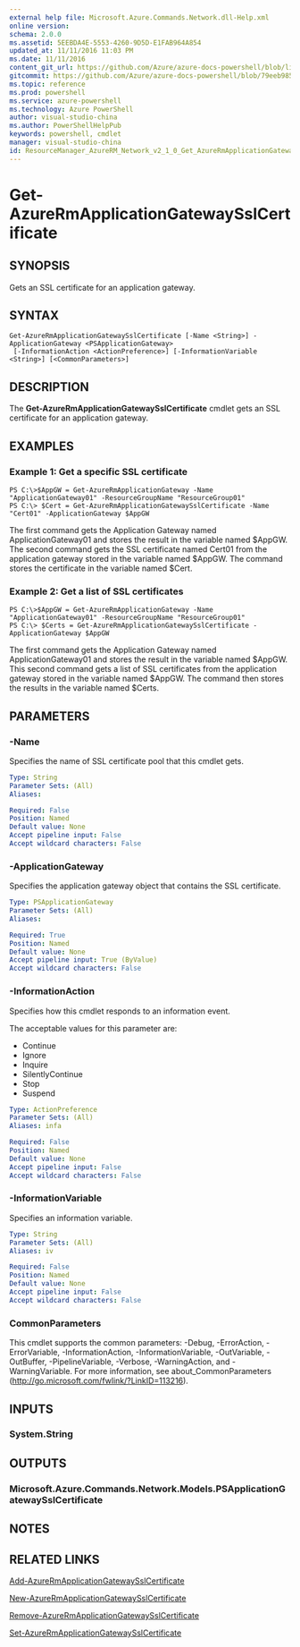```yaml
---
external help file: Microsoft.Azure.Commands.Network.dll-Help.xml
online version: 
schema: 2.0.0
ms.assetid: 5EEBDA4E-5553-4260-9D5D-E1FAB964A854
updated_at: 11/11/2016 11:03 PM
ms.date: 11/11/2016
content_git_url: https://github.com/Azure/azure-docs-powershell/blob/live/azureps-cmdlets-docs/ResourceManager/AzureRM.Network/v2.1.0/Get-AzureRmApplicationGatewaySslCertificate.md
gitcommit: https://github.com/Azure/azure-docs-powershell/blob/79eeb985ea480979357fb4695832a0c3d29a48bf/azureps-cmdlets-docs/ResourceManager/AzureRM.Network/v2.1.0/Get-AzureRmApplicationGatewaySslCertificate.md
ms.topic: reference
ms.prod: powershell
ms.service: azure-powershell
ms.technology: Azure PowerShell
author: visual-studio-china
ms.author: PowerShellHelpPub
keywords: powershell, cmdlet
manager: visual-studio-china
id: ResourceManager_AzureRM_Network_v2_1_0_Get_AzureRmApplicationGatewaySslCertificate_md
---
```


# Get-AzureRmApplicationGatewaySslCertificate

## SYNOPSIS
Gets an SSL certificate for an application gateway.

## SYNTAX

```
Get-AzureRmApplicationGatewaySslCertificate [-Name <String>] -ApplicationGateway <PSApplicationGateway>
 [-InformationAction <ActionPreference>] [-InformationVariable <String>] [<CommonParameters>]
```

## DESCRIPTION
The **Get-AzureRmApplicationGatewaySslCertificate** cmdlet gets an SSL certificate for an application gateway.

## EXAMPLES

### Example 1: Get a specific SSL certificate
```
PS C:\>$AppGW = Get-AzureRmApplicationGateway -Name "ApplicationGateway01" -ResourceGroupName "ResourceGroup01"
PS C:\> $Cert = Get-AzureRmApplicationGatewaySslCertificate -Name "Cert01" -ApplicationGateway $AppGW
```

The first command gets the Application Gateway named ApplicationGateway01 and stores the result in the variable named $AppGW.
The second command gets the SSL certificate named Cert01 from the application gateway stored in the variable named $AppGW.
The command stores the certificate in the variable named $Cert.

### Example 2: Get a list of SSL certificates
```
PS C:\>$AppGW = Get-AzureRmApplicationGateway -Name "ApplicationGateway01" -ResourceGroupName "ResourceGroup01"
PS C:\> $Certs = Get-AzureRmApplicationGatewaySslCertificate -ApplicationGateway $AppGW
```

The first command gets the Application Gateway named ApplicationGateway01 and stores the result in the variable named $AppGW.
This second command gets a list of SSL certificates from the application gateway stored in the variable named $AppGW.
The command then stores the results in the variable named $Certs.

## PARAMETERS

### -Name
Specifies the name of SSL certificate pool that this cmdlet gets.

```yaml
Type: String
Parameter Sets: (All)
Aliases: 

Required: False
Position: Named
Default value: None
Accept pipeline input: False
Accept wildcard characters: False
```

### -ApplicationGateway
Specifies the application gateway object that contains the SSL certificate.

```yaml
Type: PSApplicationGateway
Parameter Sets: (All)
Aliases: 

Required: True
Position: Named
Default value: None
Accept pipeline input: True (ByValue)
Accept wildcard characters: False
```

### -InformationAction
Specifies how this cmdlet responds to an information event.

The acceptable values for this parameter are:

- Continue
- Ignore
- Inquire
- SilentlyContinue
- Stop
- Suspend

```yaml
Type: ActionPreference
Parameter Sets: (All)
Aliases: infa

Required: False
Position: Named
Default value: None
Accept pipeline input: False
Accept wildcard characters: False
```

### -InformationVariable
Specifies an information variable.

```yaml
Type: String
Parameter Sets: (All)
Aliases: iv

Required: False
Position: Named
Default value: None
Accept pipeline input: False
Accept wildcard characters: False
```

### CommonParameters
This cmdlet supports the common parameters: -Debug, -ErrorAction, -ErrorVariable, -InformationAction, -InformationVariable, -OutVariable, -OutBuffer, -PipelineVariable, -Verbose, -WarningAction, and -WarningVariable. For more information, see about_CommonParameters (http://go.microsoft.com/fwlink/?LinkID=113216).

## INPUTS

### System.String

## OUTPUTS

### Microsoft.Azure.Commands.Network.Models.PSApplicationGatewaySslCertificate

## NOTES

## RELATED LINKS

[Add-AzureRmApplicationGatewaySslCertificate](xref:ResourceManager/AzureRM.Network/v2.1.0/Add-AzureRmApplicationGatewaySslCertificate.md)

[New-AzureRmApplicationGatewaySslCertificate](xref:ResourceManager/AzureRM.Network/v2.1.0/New-AzureRmApplicationGatewaySslCertificate.md)

[Remove-AzureRmApplicationGatewaySslCertificate](xref:ResourceManager/AzureRM.Network/v2.1.0/Remove-AzureRmApplicationGatewaySslCertificate.md)

[Set-AzureRmApplicationGatewaySslCertificate](xref:ResourceManager/AzureRM.Network/v2.1.0/Set-AzureRmApplicationGatewaySslCertificate.md)


